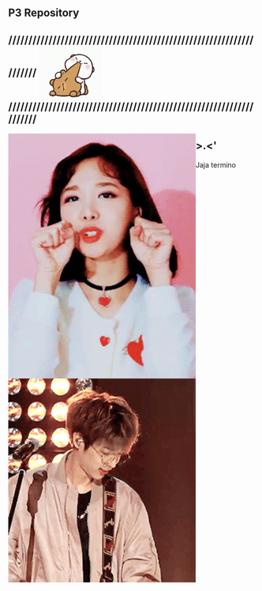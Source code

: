 
## P3 Repository


## //////////////////////////////////////////////////////////////////// <img src="source/tenor.gif" width="128" align="center"> ////////////////////////////////////////////////////////////////////


 <img src="source/heh.gif" width="380" align="left"> 


 <img src="source/ze.gif" width="380" align="left"> 



## >.<'

Jaja termino
